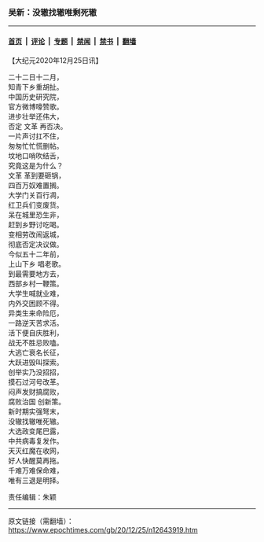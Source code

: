 ### 吴新：没辙找辙唯剩死辙

---

#### [首页](../../../..?n12643919) &nbsp;|&nbsp; [评论](../../../../../epoch-comment?n12643919) &nbsp;|&nbsp; [专题](../../../../../epoch-special?n12643919) &nbsp;|&nbsp; [禁闻](../../../../../epoch-news?n12643919) &nbsp;|&nbsp; [禁书](../../../../../books?n12643919) &nbsp;|&nbsp; [翻墙](https://github.com/gfw-breaker/nogfw/blob/master/README.md?n12643919)


<div class="post_content" id="artbody" itemprop="articleBody">
 <!-- article content begin -->
 <p>
  【大纪元2020年12月25日讯】
 </p>
 <p>
  二十二日十二月，
  <br/>
  知青下乡重胡扯。
  <br/>
  中国历史研究院，
  <br/>
  官方微博嚎赞歌。
  <br/>
  进步壮举还伟大，
  <br/>
  否定
  <ok href="https://www.epochtimes.com/gb/tag/%E6%96%87%E9%9D%A9.html">
   文革
  </ok>
  再否决。
  <br/>
  一片声讨扛不住，
  <br/>
  匆匆忙忙慌删帖。
  <br/>
  坟地口哨吹结舌，
  <br/>
  究竟这是为什么？
  <br/>
  <ok href="https://www.epochtimes.com/gb/tag/%E6%96%87%E9%9D%A9.html">
   文革
  </ok>
  革到要砸锅，
  <br/>
  四百万奴难置搁。
  <br/>
  大学门关百行凋，
  <br/>
  红卫兵们变废货。
  <br/>
  呆在城里恐生非，
  <br/>
  赶到乡野讨吃喝。
  <br/>
  变相劳改闹返城，
  <br/>
  彻底否定决议做。
  <br/>
  今似五十二年前，
  <br/>
  <ok href="https://www.epochtimes.com/gb/tag/%E4%B8%8A%E5%B1%B1%E4%B8%8B%E4%B9%A1.html">
   上山下乡
  </ok>
  唱老歌。
  <br/>
  到最需要地方去，
  <br/>
  西部乡村一鞭策。
  <br/>
  大学生喊就业难，
  <br/>
  内外交困顾不得。
  <br/>
  异类生来命险厄，
  <br/>
  一路逆天苦求活。
  <br/>
  活下便自庆胜利，
  <br/>
  战无不胜忌败嗑。
  <br/>
  大逃亡衰名长征，
  <br/>
  大跃进毁叫探索。
  <br/>
  创举实乃没招招，
  <br/>
  摸石过河号改革。
  <br/>
  闷声发财搞腐败，
  <br/>
  <ok href="https://www.epochtimes.com/gb/tag/%E8%85%90%E8%B4%A5%E6%B2%BB%E5%9B%BD.html">
   腐败治国
  </ok>
  创新策。
  <br/>
  新时期实强弩末，
  <br/>
  没辙找辙唯死辙。
  <br/>
  大选政变尾巴露，
  <br/>
  中共病毒复发作。
  <br/>
  天灭红魔在收网，
  <br/>
  好人快醒莫再拖。
  <br/>
  千难万难保命难，
  <br/>
  唯有三退是明择。
 </p>
 <p>
  责任编辑：朱颖
 </p>
 <!-- article content end -->
 <div id="below_article_ad">
 </div>
</div>


---

原文链接（需翻墙）：https://www.epochtimes.com/gb/20/12/25/n12643919.htm